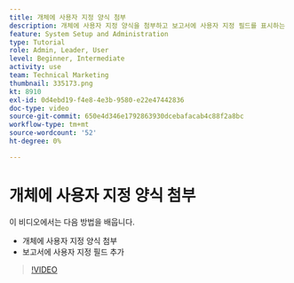 ```yaml
---
title: 개체에 사용자 지정 양식 첨부
description: 개체에 사용자 지정 양식을 첨부하고 보고서에 사용자 지정 필드를 표시하는 방법을 알아봅니다.
feature: System Setup and Administration
type: Tutorial
role: Admin, Leader, User
level: Beginner, Intermediate
activity: use
team: Technical Marketing
thumbnail: 335173.png
kt: 8910
exl-id: 0d4ebd19-f4e8-4e3b-9580-e22e47442836
doc-type: video
source-git-commit: 650e4d346e1792863930dcebafacab4c88f2a8bc
workflow-type: tm+mt
source-wordcount: '52'
ht-degree: 0%

---
```


# 개체에 사용자 지정 양식 첨부

이 비디오에서는 다음 방법을 배웁니다.

* 개체에 사용자 지정 양식 첨부
* 보고서에 사용자 지정 필드 추가

>[!VIDEO](https://video.tv.adobe.com/v/335173/?quality=12&learn=on)
